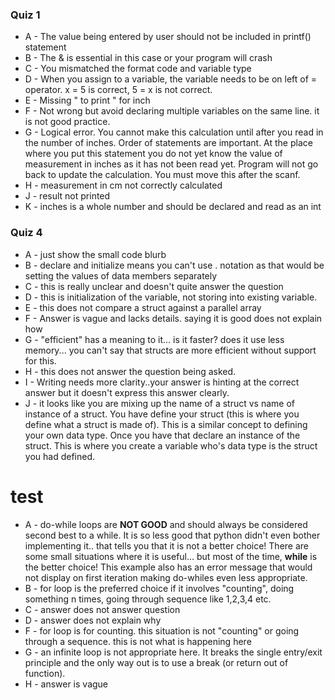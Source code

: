 ### Quiz 1

* A - The value being entered by user should not be included in printf() statement
* B - The & is essential in this case or your program will crash
* C - You mismatched the format code and variable type
* D - When you assign to a variable, the variable needs to be on left of = operator.  x = 5 is correct, 5 = x is not correct.
* E - Missing \"  to print " for inch
* F - Not wrong but avoid declaring multiple variables on the same line.  it is not good practice.
* G - Logical error.  You cannot make this calculation until after you read in the number of inches.  Order of statements are important.  At the place where you put this statement you do not yet know the value of measurement in inches as it has not been read yet.  Program will not go back to update the calculation.  You must move this after the scanf. 
* H - measurement in cm not correctly calculated 
* J - result not printed 
* K - inches is a whole number and should be declared and read as an int

### Quiz 4

* A - just show the small code blurb
* B - declare and initialize means you can't use . notation as that would be setting the values of data members separately
* C - this is really unclear and doesn't quite answer the question
* D - this is initialization of the variable, not storing into existing variable.
* E - this does not compare a struct against a parallel array
* F - Answer is vague and lacks details.  saying it is good does not explain how
* G - "efficient" has a meaning to it... is it faster?  does it use less memory... you can't say that structs are more efficient without support for this.
* H - this does not answer the question being asked.
* I - Writing needs more clarity..your answer is hinting at the correct answer but it doesn't express this answer clearly.
* J - it looks like you are mixing up the name of a struct vs name of instance of a struct.  You have define your struct (this is where you define what a struct is made of).  This is a similar concept to defining your own data type.  Once you have that declare an instance of the struct.  This is where you create a variable who's data type is the struct you had defined.



# test

* A - do-while loops are **NOT GOOD** and should always be considered second best to a while. It is so less good that python didn't even bother implementing it.. that tells you that it is not a better choice!  There are some small situations where it is useful... but most of the time, **while** is the better choice! This example also has an error message that would not display on first iteration making do-whiles even less appropriate.
* B - for loop is the preferred choice if it involves "counting", doing something n times, going through sequence like 1,2,3,4 etc.
* C - answer does not answer question
* D - answer does not explain why
* F - for loop is for counting.  this situation is not "counting" or going through a sequence.  this is not what is happening here
* G - an infinite loop is not appropriate here.  It breaks the single entry/exit principle and the only way out is to use a break (or return out of function).
* H - answer is vague
  
